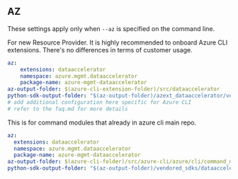 ## AZ

These settings apply only when `--az` is specified on the command line.

For new Resource Provider. It is highly recommended to onboard Azure CLI extensions. There's no differences in terms of customer usage. 

``` yaml $(az) && $(target-mode) != 'core'
az:
    extensions: dataaccelerator
    namespace: azure.mgmt.dataaccelerator
    package-name: azure-mgmt-dataaccelerator
az-output-folder: $(azure-cli-extension-folder)/src/dataaccelerator
python-sdk-output-folder: "$(az-output-folder)/azext_dataaccelerator/vendored_sdks/dataaccelerator"
# add additional configuration here specific for Azure CLI
# refer to the faq.md for more details
```



This is for command modules that already in azure cli main repo. 
``` yaml $(az) && $(target-mode) == 'core'
az:
  extensions: dataaccelerator
  namespace: azure.mgmt.dataaccelerator
  package-name: azure-mgmt-dataaccelerator
az-output-folder: $(azure-cli-folder)/src/azure-cli/azure/cli/command_modules/dataaccelerator
python-sdk-output-folder: "$(az-output-folder)/vendored_sdks/dataaccelerator"
``` 